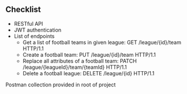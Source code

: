 ## Checklist
* RESTful API
* JWT authentication
* List of endpoints
  * Get a list of football teams in given league: GET /league/{id}/team HTTP/1.1
  * Create a football team: PUT /league/{id}/team HTTP/1.1
  * Replace all attributes of a football team: PATCH /league/{leagueId}/team/{teamId} HTTP/1.1
  * Delete a football league: DELETE /league/{id} HTTP/1.1

Postman collection provided in root of project
